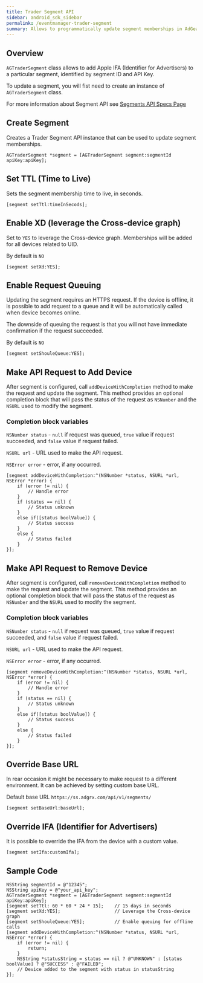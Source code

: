 ```yaml
---
title: Trader Segment API
sidebar: android_sdk_sidebar
permalink: /eventmanager-trader-segment
summary: Allows to programmatically update segment memberships in AdGear Trader.
---
```


## Overview

`AGTraderSegment` class allows to add Apple IFA (Identifier for Advertisers) to a particular segment, identified by segment ID and API Key.

To update a segment, you will fist need to create an instance of `AGTraderSegment` class.

For more information about Segment API see [Segments API Specs Page](https://adgear.atlassian.net/wiki/spaces/adgear/pages/69926919/S2S+Segments+API)

## Create Segment

Creates a Trader Segment API instance that can be used to update segment memberships.

```
AGTraderSegment *segment = [AGTraderSegment segment:segmentId apiKey:apiKey];
```

## Set TTL (Time to Live)

Sets the segment membership time to live, in seconds.

```
[segment setTtl:timeInSecods];
```

## Enable XD (leverage the Cross-device graph)

Set to `YES` to leverage the Cross-device graph. Memberships will be added for all devices related to UID.

By default is `NO`

```
[segment setXd:YES];
```

## Enable Request Queuing

Updating the segment requires an HTTPS request.
If the device is offline, it is possible to add request to a queue and it will be automatically called when device becomes online.

The downside of queuing the request is that you will not have immediate confirmation if the request succeeded.

By default is `NO`

```
[segment setShouleQueue:YES];
```

## Make API Request to Add Device

After segment is configured, call `addDeviceWithCompletion` method to make the request and update the segment.
This method provides an optional completion block that will pass the status of the request as `NSNumber` and the `NSURL` used to modify the segment.

### Completion block variables

`NSNumber status` - `null` if request was queued, `true` value if request succeeded, and `false` value if request failed.

`NSURL url` - URL used to make the API request.

`NSError error` - error, if any occurred.

```
[segment addDeviceWithCompletion:^(NSNumber *status, NSURL *url, NSError *error) {
    if (error != nil) {
        // Handle error
    }
    if (status == nil) {
        // Status unknown
    }
    else if([status boolValue]) {
        // Status success
    }
    else {
        // Status failed
    }
}];
```

## Make API Request to Remove Device

After segment is configured, call `removeDeviceWithCompletion` method to make the request and update the segment.
This method provides an optional completion block that will pass the status of the request as `NSNumber` and the `NSURL` used to modify the segment.

### Completion block variables

`NSNumber status` - `null` if request was queued, `true` value if request succeeded, and `false` value if request failed.

`NSURL url` - URL used to make the API request.

`NSError error` - error, if any occurred.

```
[segment removeDeviceWithCompletion:^(NSNumber *status, NSURL *url, NSError *error) {
    if (error != nil) {
        // Handle error
    }
    if (status == nil) {
        // Status unknown
    }
    else if([status boolValue]) {
        // Status success
    }
    else {
        // Status failed
    }
}];
```

## Override Base URL

In rear occasion it might be necessary to make request to a different environment. It can be achieved by setting custom base URL.

Default base URL `https://ss.adgrx.com/api/v1/segments/`

```
[segment setBaseUrl:baseUrl];
```

## Override IFA (Identifier for Advertisers)

It is possible to override the IFA from the device with a custom value.

```
[segment setIfa:customIfa];
```

## Sample Code

```
NSString segmentId = @"12345";
NSString apiKey = @"your_api_key";
AGTraderSegment *segment = [AGTraderSegment segment:segmentId apiKey:apiKey];
[segment setTtl: 60 * 60 * 24 * 15];    // 15 days in seconds
[segment setXd:YES];                    // Leverage the Cross-device graph
[segment setShouleQueue:YES];           // Enable queuing for offline calls
[segment addDeviceWithCompletion:^(NSNumber *status, NSURL *url, NSError *error) {
    if (error != nil) {
        return;
    }
    NSString *statusString = status == nil ? @"UNKNOWN" : [status boolValue] ? @"SUCCESS" : @"FAILED";
    // Device added to the segment with status in statusString
}];
```
